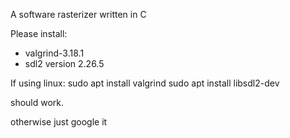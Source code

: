 A software rasterizer written in C

Please install: 
- valgrind-3.18.1
- sdl2 version 2.26.5

If using linux: 
sudo apt install valgrind
sudo apt install libsdl2-dev

should work. 

otherwise just google it
